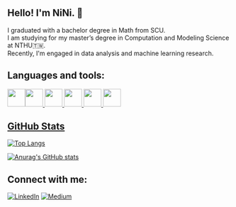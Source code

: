 ## Hello! I'm NiNi. :raising_hand:  
I graduated with a bachelor degree in Math from SCU.  
I am studying for my master’s degree in Computation and Modeling Science at NTHU:taiwan:.  
Recently, I'm engaged in data analysis and machine learning research.

## Languages and tools:  
<a href="https://www.python.org/"><img height=40 src="https://cdn.jsdelivr.net/gh/devicons/devicon/icons/python/python-original.svg"/><a href="https://www.tensorflow.org/?hl=zh-tw"><img height=40 src="https://cdn.jsdelivr.net/gh/devicons/devicon/icons/tensorflow/tensorflow-original.svg" />
<a href="https://pytorch.org/"><img height=40 src="https://cdn.jsdelivr.net/gh/devicons/devicon/icons/pytorch/pytorch-original.svg" />
<a href="https://opencv.org/"><img height=40 src="https://cdn.jsdelivr.net/gh/devicons/devicon/icons/opencv/opencv-original-wordmark.svg" />
<img height=40 src="https://cdn.jsdelivr.net/gh/devicons/devicon/icons/linux/linux-original.svg" />
<a href="https://www.mysql.com/"><img height=40 src="https://cdn.jsdelivr.net/gh/devicons/devicon/icons/mysql/mysql-original.svg" />
<a href="">

## GitHub Stats  
[![Top Langs](https://github-readme-stats.vercel.app/api/top-langs/?username=sleepingjun&count_private=True&layout=compact&theme=rose_pine)](https://github.com/anuraghazra/github-readme-stats)  

[![Anurag's GitHub stats](https://github-readme-stats.vercel.app/api?username=sleepingjun&count_private=True&show_icons=true&theme=rose_pine)](https://github.com/anuraghazra/github-readme-stats)

## Connect with me:  
[![LinkedIn](https://img.shields.io/badge/linkedin-%230077B5.svg?style=for-the-badge&logo=linkedin&logoColor=white)](https://www.linkedin.com/in/yu-chun-ni-40a128233/)
[![Medium](https://img.shields.io/badge/Medium-12100E?style=for-the-badge&logo=medium&logoColor=white)](https://medium.com/@best19980102)

<!--
**yuchun-nii/yuchun-nii** is a ✨ _special_ ✨ repository because its `README.md` (this file) appears on your GitHub profile.

Here are some ideas to get you started:

- 🔭 I’m currently working on ...
- 🌱 I’m currently learning ...
- 👯 I’m looking to collaborate on ...
- 🤔 I’m looking for help with ...
- 💬 Ask me about ...
- 📫 How to reach me: ...
- 😄 Pronouns: ...
- ⚡ Fun fact: ...
-->

